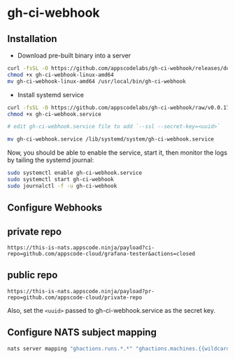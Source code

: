 # gh-ci-webhook

## Installation

- Download pre-built binary into a server

```bash
curl -fsSL -O https://github.com/appscodelabs/gh-ci-webhook/releases/download/v0.0.17/gh-ci-webhook-linux-amd64
chmod +x gh-ci-webhook-linux-amd64
mv gh-ci-webhook-linux-amd64 /usr/local/bin/gh-ci-webhook
```

- Install systemd service

```bash
curl -fsSL -O https://github.com/appscodelabs/gh-ci-webhook/raw/v0.0.17/hack/systemd/gh-ci-webhook.service
chmod +x gh-ci-webhook.service

# edit gh-ci-webhook.service file to add `--ssl --secret-key=<uuid>`

mv gh-ci-webhook.service /lib/systemd/system/gh-ci-webhook.service
```

Now, you should be able to enable the service, start it, then monitor the logs by tailing the systemd journal:

```bash
sudo systemctl enable gh-ci-webhook.service
sudo systemctl start gh-ci-webhook
sudo journalctl -f -u gh-ci-webhook
```

## Configure Webhooks

## private repo
`https://this-is-nats.appscode.ninja/payload?ci-repo=github.com/appscode-cloud/grafana-tester&actions=closed`

## public repo
`https://this-is-nats.appscode.ninja/payload?pr-repo=github.com/appscode-cloud/private-repo`

Also, set the `<uuid>` passed to gh-ci-webhook.service as the secret key.

## Configure NATS subject mapping

```bash
nats server mapping "ghactions.runs.*.*" "ghactions.machines.{{wildcard(1)}}.{{partition(1,2)}}"
```